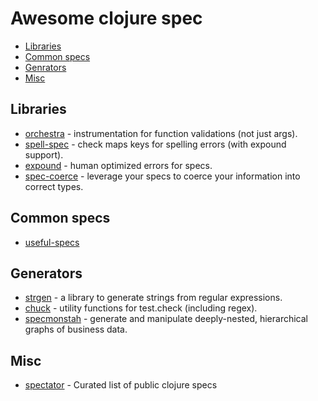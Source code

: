 # Awesome clojure spec

* [Libraries](#Libraries)
* [Common specs](#Commnon_specs)
* [Genrators](#Generators)
* [Misc](#Misc)


## Libraries

* [orchestra](https://github.com/jeaye/orchestra) - instrumentation for function validations (not just args).
* [spell-spec](https://github.com/bhauman/spell-spec) - check maps keys for spelling errors (with expound support).
* [expound](https://github.com/bhb/expound) - human optimized errors for specs.
* [spec-coerce](https://github.com/wilkerlucio/spec-coerce) - leverage your specs to coerce your information into correct types.

## Common specs

* [useful-specs](https://github.com/SparkFund/useful-specs)

## Generators

* [strgen](https://github.com/miner/strgen) - a library to generate strings from regular expressions.
* [chuck](https://github.com/gfredericks/test.chuck) - utility functions for test.check (including regex).
* [specmonstah](https://github.com/reifyhealth/specmonstah) - generate and manipulate deeply-nested, hierarchical graphs of business data.

## Misc

* [spectator](https://github.com/ioRekz/spectator) - Curated list of public clojure specs
